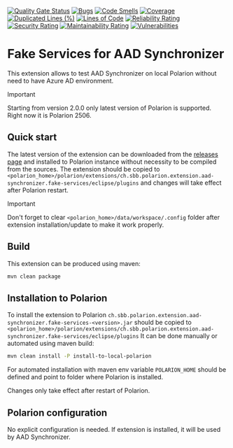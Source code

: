 [![Quality Gate Status](https://sonarcloud.io/api/project_badges/measure?project=SchweizerischeBundesbahnen_ch.sbb.polarion.extension.aad-synchronizer.fake-services&metric=alert_status)](https://sonarcloud.io/summary/new_code?id=SchweizerischeBundesbahnen_ch.sbb.polarion.extension.aad-synchronizer.fake-services)
[![Bugs](https://sonarcloud.io/api/project_badges/measure?project=SchweizerischeBundesbahnen_ch.sbb.polarion.extension.aad-synchronizer.fake-services&metric=bugs)](https://sonarcloud.io/summary/new_code?id=SchweizerischeBundesbahnen_ch.sbb.polarion.extension.aad-synchronizer.fake-services)
[![Code Smells](https://sonarcloud.io/api/project_badges/measure?project=SchweizerischeBundesbahnen_ch.sbb.polarion.extension.aad-synchronizer.fake-services&metric=code_smells)](https://sonarcloud.io/summary/new_code?id=SchweizerischeBundesbahnen_ch.sbb.polarion.extension.aad-synchronizer.fake-services)
[![Coverage](https://sonarcloud.io/api/project_badges/measure?project=SchweizerischeBundesbahnen_ch.sbb.polarion.extension.aad-synchronizer.fake-services&metric=coverage)](https://sonarcloud.io/summary/new_code?id=SchweizerischeBundesbahnen_ch.sbb.polarion.extension.aad-synchronizer.fake-services)
[![Duplicated Lines (%)](https://sonarcloud.io/api/project_badges/measure?project=SchweizerischeBundesbahnen_ch.sbb.polarion.extension.aad-synchronizer.fake-services&metric=duplicated_lines_density)](https://sonarcloud.io/summary/new_code?id=SchweizerischeBundesbahnen_ch.sbb.polarion.extension.aad-synchronizer.fake-services)
[![Lines of Code](https://sonarcloud.io/api/project_badges/measure?project=SchweizerischeBundesbahnen_ch.sbb.polarion.extension.aad-synchronizer.fake-services&metric=ncloc)](https://sonarcloud.io/summary/new_code?id=SchweizerischeBundesbahnen_ch.sbb.polarion.extension.aad-synchronizer.fake-services)
[![Reliability Rating](https://sonarcloud.io/api/project_badges/measure?project=SchweizerischeBundesbahnen_ch.sbb.polarion.extension.aad-synchronizer.fake-services&metric=reliability_rating)](https://sonarcloud.io/summary/new_code?id=SchweizerischeBundesbahnen_ch.sbb.polarion.extension.aad-synchronizer.fake-services)
[![Security Rating](https://sonarcloud.io/api/project_badges/measure?project=SchweizerischeBundesbahnen_ch.sbb.polarion.extension.aad-synchronizer.fake-services&metric=security_rating)](https://sonarcloud.io/summary/new_code?id=SchweizerischeBundesbahnen_ch.sbb.polarion.extension.aad-synchronizer.fake-services)
[![Maintainability Rating](https://sonarcloud.io/api/project_badges/measure?project=SchweizerischeBundesbahnen_ch.sbb.polarion.extension.aad-synchronizer.fake-services&metric=sqale_rating)](https://sonarcloud.io/summary/new_code?id=SchweizerischeBundesbahnen_ch.sbb.polarion.extension.aad-synchronizer.fake-services)
[![Vulnerabilities](https://sonarcloud.io/api/project_badges/measure?project=SchweizerischeBundesbahnen_ch.sbb.polarion.extension.aad-synchronizer.fake-services&metric=vulnerabilities)](https://sonarcloud.io/summary/new_code?id=SchweizerischeBundesbahnen_ch.sbb.polarion.extension.aad-synchronizer.fake-services)

# Fake Services for AAD Synchronizer

This extension allows to test AAD Synchronizer on local Polarion without need to have Azure AD environment.

> [!IMPORTANT]
> Starting from version 2.0.0 only latest version of Polarion is supported.
> Right now it is Polarion 2506.

## Quick start

The latest version of the extension can be downloaded from the [releases page](../../releases/latest) and installed to Polarion instance without necessity to be compiled from the sources.
The extension should be copied to `<polarion_home>/polarion/extensions/ch.sbb.polarion.extension.aad-synchronizer.fake-services/eclipse/plugins` and changes will take effect after Polarion restart.
> [!IMPORTANT]
> Don't forget to clear `<polarion_home>/data/workspace/.config` folder after extension installation/update to make it work properly.

## Build

This extension can be produced using maven:
```bash
mvn clean package
```

## Installation to Polarion

To install the extension to Polarion `ch.sbb.polarion.extension.aad-synchronizer.fake-services-<version>.jar`
should be copied to `<polarion_home>/polarion/extensions/ch.sbb.polarion.extension.aad-synchronizer.fake-services/eclipse/plugins`
It can be done manually or automated using maven build:
```bash
mvn clean install -P install-to-local-polarion
```
For automated installation with maven env variable `POLARION_HOME` should be defined and point to folder where Polarion is installed.

Changes only take effect after restart of Polarion.

## Polarion configuration

No explicit configuration is needed. If extension is installed, it will be used by AAD Synchronizer.
